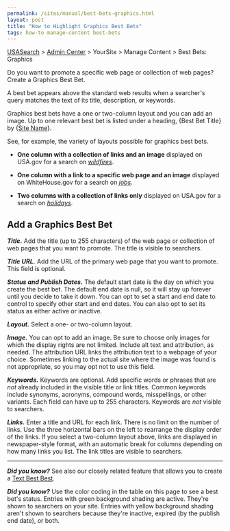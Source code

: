 ```yaml
---
permalink: /sites/manual/best-bets-graphics.html
layout: post
title: "How to Highlight Graphics Best Bets"
tags: how-to manage-content best-bets
---
```

[USASearch](http://usasearch.howto.gov) > [Admin Center](https://search.usa.gov/sites) > YourSite > Manage Content > Best Bets: Graphics

Do you want to promote a specific web page or collection of web pages? Create a Graphics Best Bet.

A best bet appears above the standard web results when a searcher's query matches the text of its title, description, or keywords.

Graphics best bets have a one or two-column layout and you can add an image. Up to one relevant best bet is listed under a heading, {Best Bet Title} by {[Site Name](/sites/manual/settings.html)}.

See, for example, the variety of layouts possible for graphics best bets.

* **One column with a collection of links and an image** displayed on USA.gov for a search on *[wildfires](http://search.usa.gov/search?query=wildfires&affiliate=usa.gov)*. 

* **One column with a link to a specific web page and an image** displayed on WhiteHouse.gov for a search on *[jobs](http://search.usa.gov/search?affiliate=wh&query=jobs)*.

* **Two columns with a collection of links only** displayed on USA.gov for a search on *[holidays](http://search.usa.gov/search?query=holidays&affiliate=usa.gov)*. 

## Add a Graphics Best Bet

***Title.*** Add the title (up to 255 characters) of the web page or collection of web pages that you want to promote. The title is visible to searchers.

***Title URL.*** Add the URL of the primary web page that you want to promote. This field is optional.

***Status and Publish Dates.*** The default start date is the day on which you create the best bet. The default end date is null, so it will stay up forever until you decide to take it down. You can opt to set a start and end date to control to specify other start and end dates. You can also opt to set its status as either active or inactive.

***Layout.*** Select a one- or two-column layout. 

***Image.*** You can opt to add an image. Be sure to choose only images for which the display rights are not limited. Include alt text and attribution, as needed. The attribution URL links the attribution text to a webpage of your choice. Sometimes linking to the actual site where the image was found is not appropriate, so you may opt not to use this field.

***Keywords.*** Keywords are optional. Add specific words or phrases that are *not* already included in the visible title or link titles. Common keywords include synonyms, acronyms, compound words, misspellings, or other variants. Each field can have up to 255 characters. Keywords are *not* visible to searchers.

***Links.*** Enter a title and URL for each link. There is no limit on the number of links. Use the three horizontal bars on the left to rearrange the display order of the links. If you select a two-column layout above, links are displayed in newspaper-style format, with an automatic break for columns depending on how many links you list. The link titles are visible to searchers.

--- 

***Did you know?*** See also our closely related feature that allows you to create a [Text Best Best](/sites/manual/best-bets-text.html).

***Did you know?*** Use the color coding in the table on this page to see a best bet's status. Entries with green background shading are active. They're shown to searchers on your site. Entries with yellow background shading aren't shown to searchers because they're inactive, expired (by the publish end date), or both.
